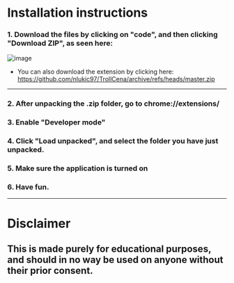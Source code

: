 # Installation instructions
### 1. Download the files by clicking on "code", and then clicking "Download ZIP", as seen here:
 ![image](https://user-images.githubusercontent.com/56925545/151699996-63b3a944-7ebd-4138-b6c7-7d55af634747.png)
 
 - You can also download the extension by clicking here: https://github.com/nlukic97/TrollCena/archive/refs/heads/master.zip

---

### 2. After unpacking the .zip folder, go to chrome://extensions/
### 3. Enable "Developer mode"
### 4. Click "Load unpacked", and select the folder you have just unpacked.
### 5. Make sure the application is turned on
### 6. Have fun.

---

# Disclaimer
## This is made purely for educational purposes, and should in no way be used on anyone without their prior consent.
